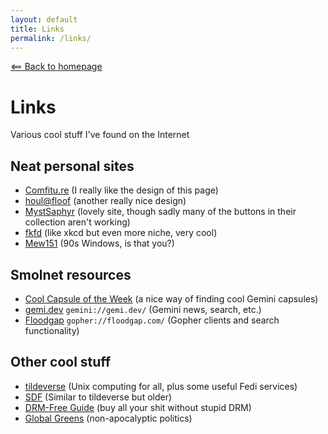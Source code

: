 ```yaml
---
layout: default
title: Links
permalink: /links/
---
```

[⟸ Back to homepage](/)

# Links
Various cool stuff I've found on the Internet

## Neat personal sites
- [Comfitu.re](https://comfitu.re/) (I really like the design of this page)
- [houl@floof](https://houl.floof.company/) (another really nice design)
- [MystSaphyr](https://mystsaphyr.me/) (lovely site, though sadly many of the buttons in their collection aren't working)
- [fkfd](https://fkfd.me/) (like xkcd but even more niche, very cool)
- [Mew151](https://mew151.net) (90s Windows, is that you?)

## Smolnet resources
- [Cool Capsule of the Week](https://dj-chase.com/documents/cap-of-week/) (a nice way of finding cool Gemini capsules)
- [gemi.dev](gemini://gemi.dev/) `gemini://gemi.dev/` (Gemini news, search, etc.)
- [Floodgap](gopher://floodgap.com/) `gopher://floodgap.com/` (Gopher clients and search functionality)

## Other cool stuff
- [tildeverse](https://tildeverse.org) (Unix computing for all, plus some useful Fedi services)
- [SDF](https://sdf.org) (Similar to tildeverse but older)
- [DRM-Free Guide](https://www.defectivebydesign.org/guide) (buy all your shit without stupid DRM)
- [Global Greens](https://globalgreens.org/) (non-apocalyptic politics)